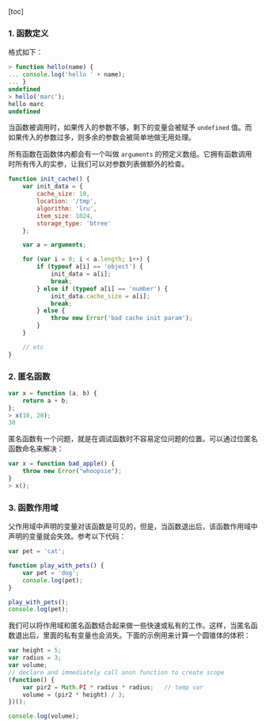 [toc]

### 1. 函数定义

格式如下：

```js
> function hello(name) {
... console.log('hello ' + name);
... }
undefined
> hello('marc');
hello marc
undefined
```

当函数被调用时，如果传入的参数不够，剩下的变量会被赋予 `undefined` 值。而如果传入的参数过多，则多余的参数会被简单地做无用处理。

所有函数在函数体内都会有一个叫做 `arguments` 的预定义数组。它拥有函数调用时所有传入的实参，让我们可以对参数列表做额外的检查。

```js
function init_cache() {
    var init_data = {
        cache_size: 10,
        location: '/tmp',
        algorithm: 'lru',
        item_size: 1024,
        storage_type: 'btree'
    };

    var a = arguments;

    for (var i = 0; i < a.length; i++) {
        if (typeof a[i] == 'object') {
            init_data = a[i];
            break;
        } else if (typeof a[i] == 'number') {
            init_data.cache_size = a[i];
            break;
        } else {
            throw new Error('bad cache init param');
        }
    }

    // etc
}
```

### 2. 匿名函数

```js
var x = function (a, b) {
    return a + b;
};
> x(10, 20);
30
```

匿名函数有一个问题，就是在调试函数时不容易定位问题的位置。可以通过位匿名函数命名来解决：

```js
var x = function bad_apple() {
    throw new Error("whoopsie");
}
> x();
```

### 3. 函数作用域

父作用域中声明的变量对该函数是可见的，但是，当函数退出后，该函数作用域中声明的变量就会失效。参考以下代码：

```js
var pet = 'cat';

function play_with_pets() {
    var pet = 'dog';
    console.log(pet);
}

play_with_pets();
console.log(pet);
```

我们可以将作用域和匿名函数结合起来做一些快速或私有的工作。这样，当匿名函数退出后，里面的私有变量也会消失。下面的示例用来计算一个圆锥体的体积：

```js
var height = 5;
var radius = 3;
var volume;
// declare and immediately call anon function to create scope
(function() {
    var pir2 = Math.PI * radius * radius;   // temp var
    volume = (pir2 * height) / 3;
})();

console.log(volume);
```

